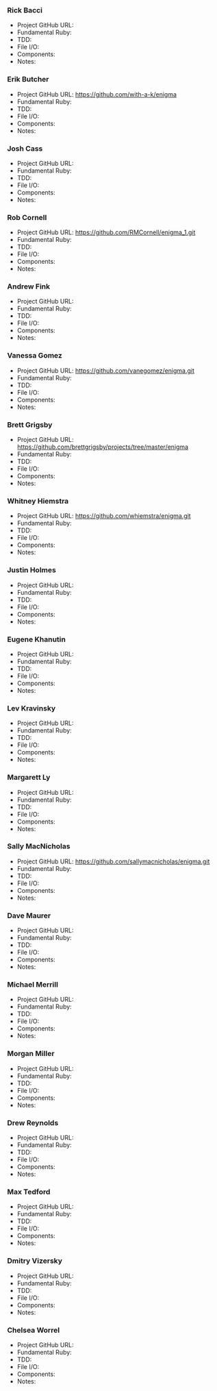 ### Rick Bacci

* Project GitHub URL:
* Fundamental Ruby:
* TDD:
* File I/O:
* Components:
* Notes:

### Erik Butcher

* Project GitHub URL: https://github.com/with-a-k/enigma
* Fundamental Ruby:
* TDD:
* File I/O:
* Components:
* Notes:

### Josh Cass

* Project GitHub URL:
* Fundamental Ruby:
* TDD:
* File I/O:
* Components:
* Notes:

### Rob Cornell

* Project GitHub URL: https://github.com/RMCornell/enigma_1.git
* Fundamental Ruby:
* TDD:
* File I/O:
* Components:
* Notes:

### Andrew Fink

* Project GitHub URL:
* Fundamental Ruby:
* TDD:
* File I/O:
* Components:
* Notes:

### Vanessa Gomez

* Project GitHub URL: https://github.com/vanegomez/enigma.git
* Fundamental Ruby:
* TDD:
* File I/O:
* Components:
* Notes:

### Brett Grigsby

* Project GitHub URL: https://github.com/brettgrigsby/projects/tree/master/enigma
* Fundamental Ruby:
* TDD:
* File I/O:
* Components:
* Notes:

### Whitney Hiemstra

* Project GitHub URL: https://github.com/whiemstra/enigma.git
* Fundamental Ruby:
* TDD:
* File I/O:
* Components:
* Notes:

### Justin Holmes

* Project GitHub URL:
* Fundamental Ruby:
* TDD:
* File I/O:
* Components:
* Notes:

### Eugene Khanutin

* Project GitHub URL:
* Fundamental Ruby:
* TDD:
* File I/O:
* Components:
* Notes:

### Lev Kravinsky

* Project GitHub URL:
* Fundamental Ruby:
* TDD:
* File I/O:
* Components:
* Notes:

### Margarett Ly

* Project GitHub URL:
* Fundamental Ruby:
* TDD:
* File I/O:
* Components:
* Notes:

### Sally MacNicholas

* Project GitHub URL: https://github.com/sallymacnicholas/enigma.git
* Fundamental Ruby:
* TDD:
* File I/O:
* Components:
* Notes:

### Dave Maurer

* Project GitHub URL:
* Fundamental Ruby:
* TDD:
* File I/O:
* Components:
* Notes:

### Michael Merrill

* Project GitHub URL:
* Fundamental Ruby:
* TDD:
* File I/O:
* Components:
* Notes:

### Morgan Miller

* Project GitHub URL:
* Fundamental Ruby:
* TDD:
* File I/O:
* Components:
* Notes:

### Drew Reynolds

* Project GitHub URL:
* Fundamental Ruby:
* TDD:
* File I/O:
* Components:
* Notes:

### Max Tedford

* Project GitHub URL:
* Fundamental Ruby:
* TDD:
* File I/O:
* Components:
* Notes:

### Dmitry Vizersky

* Project GitHub URL:
* Fundamental Ruby:
* TDD:
* File I/O:
* Components:
* Notes:

### Chelsea Worrel

* Project GitHub URL:
* Fundamental Ruby:
* TDD:
* File I/O:
* Components:
* Notes:

